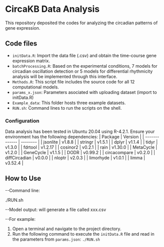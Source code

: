 # CircaKB Data Analysis

This repository deposited the codes for analyzing the circadian patterns of gene expression.

## Code files

- `initData.R`: Import the data file (.csv)  and obtain the time-course gene expression matrix.
- `batchProcessing.R`: Based on the experimental conditions,  7 models for circadian oscillation detection or 5 models for differential rhythmicity analysis will be implemented through this interface.
- `Methods.R`: This script file includes the source code for all 12 computational models.
- `params_x.json`: Parameters asociated with uploading dataset (import to initData.R)
- `Example_data`: This folder hosts three example datasets.
- `RUN.sh`: Command lines to run the scripts on the shell.

### Configuration

Data analysis has been tested in Ubuntu 20.04 using R-4.2.1.
Ensure your environment has the following dependencies:
| Package       | Version  |
| ------------- | -------- |
| jsonlite      | v1.8.8   |
| stringr       | v1.5.1   |
| dplyr         | v1.1.4   |
| tidyr         | v1.3.0   |
| fdrtool       | v1.2.17  |
| cosinor2      | v0.2.1   |
| rain          | v1.30.0  |
| MetaCycle     | v1.2.0   |
| GeneCycle     | v1.1.5   |
| DODR          | v0.99.2  |
| circacompare  | v0.2.0   |
| diffCircadian | v0.0.0   |
| nloptr        | v2.0.3   |
| limorhyde     | v1.0.1   |
| limma         | v3.52.4  |

## How to Use

--Command line:

./RUN.sh

--Model output: will generate a file called xxx.csv

--For example:
1. Open a terminal and navigate to the project directory.
2. Run the following command to execute the `initData.R` file and read in the parameters from `params.json`: `./RUN.sh`

